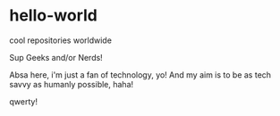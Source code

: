 # hello-world
cool repositories worldwide

Sup Geeks and/or Nerds!

Absa here, i'm just a fan of technology, yo!
And my aim is to be as tech savvy as humanly possible, haha!

qwerty!
